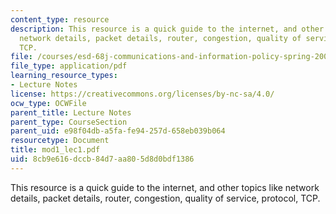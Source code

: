 ```yaml
---
content_type: resource
description: This resource is a quick guide to the internet, and other topics like
  network details, packet details, router, congestion, quality of service, protocol,
  TCP.
file: /courses/esd-68j-communications-and-information-policy-spring-2006/8cb9e616dccb84d7aa805d8d0bdf1386_mod1_lec1.pdf
file_type: application/pdf
learning_resource_types:
- Lecture Notes
license: https://creativecommons.org/licenses/by-nc-sa/4.0/
ocw_type: OCWFile
parent_title: Lecture Notes
parent_type: CourseSection
parent_uid: e98f04db-a5fa-fe94-257d-658eb039b064
resourcetype: Document
title: mod1_lec1.pdf
uid: 8cb9e616-dccb-84d7-aa80-5d8d0bdf1386
---
```

This resource is a quick guide to the internet, and other topics like network details, packet details, router, congestion, quality of service, protocol, TCP.